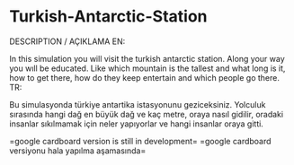 # Turkish-Antarctic-Station
DESCRIPTION / AÇIKLAMA
EN:

In this simulation you will visit the turkish antarctic station. Along your way you wıll be educated. Like which mountain is the tallest and what long is it, how to get there, how do they keep entertain and which people go there.
TR:

Bu simulasyonda türkiye antartika istasyonunu geziceksiniz. Yolculuk sırasında hangi dağ en büyük dağ ve kaç metre, oraya nasıl gidilir, oradaki insanlar sıkılmamak için neler yapıyorlar ve hangi insanlar oraya gitti.

=google cardboard version is still in development=
=google cardboard versiyonu hala yapılma aşamasında=  

